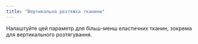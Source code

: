 ```yaml
---
title: "Вертикальна розтяжка тканини"
---
```


Налаштуйте цей параметр для більш-менш еластичних тканин, зокрема для вертикального розтягування.

